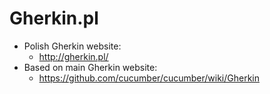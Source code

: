 # Gherkin.pl

* Polish Gherkin website:
  * http://gherkin.pl/
* Based on main Gherkin website:
  * https://github.com/cucumber/cucumber/wiki/Gherkin
